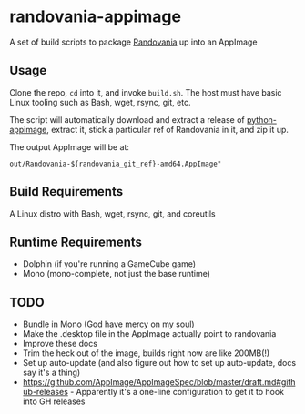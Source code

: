 # randovania-appimage

A set of build scripts to package [Randovania](https://github.com/randovania/randovania) up into an AppImage

## Usage

Clone the repo, `cd` into it, and invoke `build.sh`. The host must have basic Linux tooling such as Bash, wget, rsync, git, etc.

The script will automatically download and extract a release of [python-appimage](https://github.com/niess/python-appimage), extract it, stick a particular ref of Randovania in it, and zip it up.

The output AppImage will be at:

```
out/Randovania-${randovania_git_ref}-amd64.AppImage"
```

## Build Requirements

A Linux distro with Bash, wget, rsync, git, and coreutils

## Runtime Requirements

* Dolphin (if you're running a GameCube game)
* Mono (mono-complete, not just the base runtime)

## TODO

* Bundle in Mono (God have mercy on my soul)
* Make the .desktop file in the AppImage actually point to randovania
* Improve these docs
* Trim the heck out of the image, builds right now are like 200MB(!)
* Set up auto-update (and also figure out how to set up auto-update, docs say it's a thing)
 * https://github.com/AppImage/AppImageSpec/blob/master/draft.md#github-releases - Apparently it's a one-line configuration to get it to hook into GH releases
